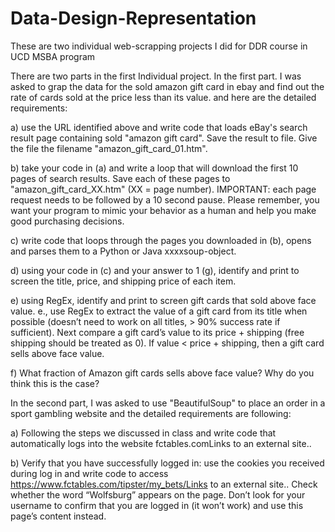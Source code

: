 # Data-Design-Representation
These are two individual web-scrapping projects I did for DDR course in UCD MSBA program

There are two parts in the first Individual project.
In the first part. I was asked to grap the data for the sold amazon gift card in ebay and find out the rate of cards sold at the price less than its value.
and here are the detailed requirements:

a) use the URL identified above and write code that loads eBay's search result page containing sold "amazon gift card". Save the result to file. Give the file the filename "amazon_gift_card_01.htm".

b) take your code in (a) and write a loop that will download the first 10 pages of search results. Save each of these pages to "amazon_gift_card_XX.htm" (XX = page number). IMPORTANT: each page request needs to be followed by a 10 second pause.  Please remember, you want your program to mimic your behavior as a human and help you make good purchasing decisions.

c) write code that loops through the pages you downloaded in (b), opens and parses them to a Python or Java xxxxsoup-object.

d) using your code in (c) and your answer to 1 (g), identify and print to screen the title, price, and shipping price of each item.

e) using RegEx, identify and print to screen gift cards that sold above face value. e., use RegEx to extract the value of a gift card from its title when possible (doesn’t need to work on all titles, > 90% success rate if sufficient). Next compare a gift card’s value to its price + shipping (free shipping should be treated as 0).  If value < price + shipping, then a gift card sells above face value.

f) What fraction of Amazon gift cards sells above face value? Why do you think this is the case?

 

In the second part, I was asked to use "BeautifulSoup" to place an order in a sport gambling website and the detailed requirements are following:

a) Following the steps we discussed in class and write code that automatically logs into the website fctables.comLinks to an external site..

b) Verify that you have successfully logged in:  use the cookies you received during log in and write code to access https://www.fctables.com/tipster/my_bets/Links to an external site..  Check whether the word “Wolfsburg” appears on the page.  Don’t look for your username to confirm that you are logged in (it won’t work) and use this page’s content instead.
